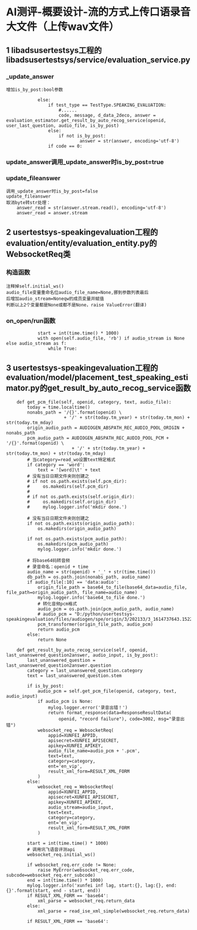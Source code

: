 # AI测评-概要设计-流的方式上传口语录音大文件（上传wav文件）

## 1 libadsusertestsys工程的libadsusertestsys/service/evaluation_service.py
### _update_answer
    增加is_by_post:bool参数
```
            else:
                if test_type == TestType.SPEAKING_EVALUATION:
                    #......
                    code, message, d_data_2deco, answer = evaluation_estimator.get_result_by_auto_recog_service(openid, user_last_question, audio_file, is_by_post)
                else:
                    if not is_by_post:
                            answer = str(answer, encoding='utf-8')
                if code == 0:
```
### update_answer调用_update_answer时is_by_post=true
### update_fileanswer
    调用_update_answer时is_by_post=false
    update_fileanswer
    取消byte转str处理：
        answer_read = str(answer.stream.read(), encoding='utf-8')
        answer_read = answer.stream

## 2 usertestsys-speakingevaluation工程的evaluation/entity/evaluation_entity.py的WebsocketReq类
### 构造函数
	注释掉self.initial_ws()
    audio_file变量重命名位audio_file_name=None,挪到参数列表最后
    后增加audio_stream=Noneqw的成员变量并赋值
    判断以上2个变量都是None或都不是None，raise ValueError(翻译)
### on_open/run函数
```
            start = int(time.time() * 1000)
            with open(self.audio_file, 'rb') if audio_stream is None else audio_stream as f:
                while True:
```

## 3 usertestsys-speakingevaluation工程的evaluation/model/placement_test_speaking_estimator.py的get_result_by_auto_recog_service函数
```
    def get_pcm_file(self, openid, category, text, audio_file):
        today = time.localtime()
        nonabs_path = '/{}'.format(openid) \
                      + '/' + str(today.tm_year) + str(today.tm_mon) + str(today.tm_mday)
        origin_audio_path = AUDIOGEN_ABSPATH_REC_AUDIO_POOL_ORIGIN + nonabs_path
        pcm_audio_path = AUDIOGEN_ABSPATH_REC_AUDIO_POOL_PCM + '/{}'.format(openid) \
                         + '/' + str(today.tm_year) + str(today.tm_mon) + str(today.tm_mday)
        # 当category=read_wo设置text特定格式
        if category == 'word':
            text = '[word]\t' + text
        # 没有当日日期文件夹则创建之
        # if not os.path.exists(self.pcm_dir):
        #     os.makedirs(self.pcm_dir)
        #
        # if not os.path.exists(self.origin_dir):
        #     os.makedirs(self.origin_dir)
        #     mylog.logger.info('mkdir done.')

        # 没有当日日期文件夹则创建之
        if not os.path.exists(origin_audio_path):
            os.makedirs(origin_audio_path)

        if not os.path.exists(pcm_audio_path):
            os.makedirs(pcm_audio_path)
            mylog.logger.info('mkdir done.')

        # 将base64码转音频
        # 录音命名：openid + time
        audio_name = str(openid) + '_' + str(time.time())
        db_path = os.path.join(nonabs_path, audio_name)
        if audio_file[:10] == 'data:audio':
            origin_file_path = base64_to_file(base64_data=audio_file, file_path=origin_audio_path, file_name=audio_name)
            mylog.logger.info('base64_to_file done.')
            # 转化音频pcm格式
            audio_pcm = os.path.join(pcm_audio_path, audio_name)
            # audio_pcm = "D:/python/usertestsys-speakingevaluation/files/audiogen/spe/origin/3/202133/3_1614737643.1522696"
            pcm_transformer(origin_file_path, audio_pcm)
            return audio_pcm
        else:
            return None

    def get_result_by_auto_recog_service(self, openid, last_unanswered_question2answer, audio_input, is_by_post):
        last_unanswered_question = last_unanswered_question2answer.question
        category = last_unanswered_question.category
        text = last_unanswered_question.stem

        if is_by_post:
            audio_pcm = self.get_pcm_file(openid, category, text, audio_input)
            if audio_pcm is None:
                mylog.logger.error('录音出错！')
                return format_response(data=ResponseResultData(
                    openid, "record failure"), code=3002, msg="录音出错")
            websocket_req = WebsocketReq(
                appid=XUNFEI_APPID,
                apisecret=XUNFEI_APISECRET,
                apikey=XUNFEI_APIKEY,
                audio_file_name=audio_pcm + '.pcm',
                text=text,
                category=category,
                ent='en_vip',
                result_xml_form=RESULT_XML_FORM
            )
        else:
            websocket_req = WebsocketReq(
                appid=XUNFEI_APPID,
                apisecret=XUNFEI_APISECRET,
                apikey=XUNFEI_APIKEY,
                audio_stream=audio_input,
                text=text,
                category=category,
                ent='en_vip',
                result_xml_form=RESULT_XML_FORM
            )

        start = int(time.time() * 1000)
        # 调用讯飞语音评测api
        websocket_req.initial_ws()
        
        if websocket_req.err_code != None:
            raise MyError(websocket_req.err_code, subcode=websocket_req.err_subcode)
        end = int(time.time() * 1000)
        mylog.logger.info('xunfei inf lag, start:{}, lag:{}, end:{}'.format(start, end - start, end))
        if RESULT_XML_FORM == 'base64':
            xml_parse = websocket_req.return_data
        else:
            xml_parse = read_ise_xml_simple(websocket_req.return_data)

        if RESULT_XML_FORM == 'base64':
```
